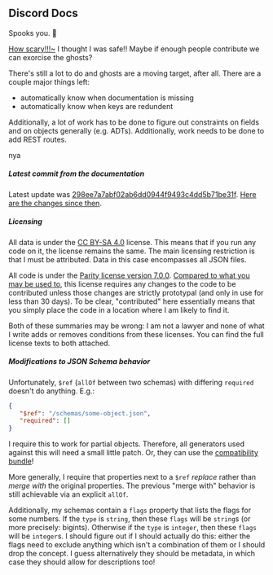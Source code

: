 ## Discord Docs

Spooks you. 👻

[How scary!!!~](https://docs.helvetica.moe) I thought I was safe!! Maybe if
enough people contribute we can exorcise the ghosts?

There's still a lot to do and ghosts are a moving target, after all. There are a
couple major things left:

- automatically know when documentation is missing
- automatically know when keys are redundent

Additionally, a lot of work has to be done to figure out constraints on fields
and on objects generally (e.g. ADTs). Additionally, work needs to be done to add
REST routes.

nya

##### Latest commit from the documentation

Latest update was
[298ee7a7abf02ab6dd0944f9493c4dd5b71be31f](https://github.com/discord/discord-api-docs/commit/298ee7a7abf02ab6dd0944f9493c4dd5b71be31f).
[Here are the changes since then](https://github.com/discord/discord-api-docs/compare/298ee7a7abf02ab6dd0944f9493c4dd5b71be31f..main).

##### Licensing

All data is under the
[CC BY-SA 4.0](https://creativecommons.org/licenses/by-sa/4.0/) license. This
means that if you run any code on it, the license remains the same. The main
licensing restriction is that I must be attributed. Data in this case
encompasses all JSON files.

All code is under the
[Parity license version 7.0.0](https://paritylicense.com/versions/7.0.0).
[Compared to what you may be used to](https://github.com/licensezero/parity-public-license#comparing),
this license requires any changes to the code to be contributed unless those
changes are strictly prototypal (and only in use for less than 30 days). To be
clear, "contributed" here essentially means that you simply place the code in a
location where I am likely to find it.

Both of these summaries may be wrong: I am not a lawyer and none of what I write
adds or removes conditions from these licenses. You can find the full license
texts to both attached.

##### Modifications to JSON Schema behavior

Unfortunately, `$ref` (`allOf` between two schemas) with differing `required`
doesn't do anything. E.g.:

```json
{
   "$ref": "/schemas/some-object.json",
   "required": []
}
```

I require this to work for partial objects. Therefore, all generators used
against this will need a small little patch. Or, they can use the
[compatibility bundle](https://docs.helvetica.moe/bundle.compat.json)!

More generally, I require that properties next to a `$ref` _replace_ rather than
_merge with_ the original properties. The previous "merge with" behavior is
still achievable via an explicit `allOf`.

Additionally, my schemas contain a `flags` property that lists the flags for
some numbers. If the `type` is `string`, then these `flags` will be `string`s
(or more precisely: bigints). Otherwise if the `type` is `integer`, then these
`flags` will be `integer`s. I should figure out if I should actually do this:
either the flags need to exclude anything which isn't a combination of them or I
should drop the concept. I guess alternatively they should be metadata, in which
case they should allow for descriptions too!
